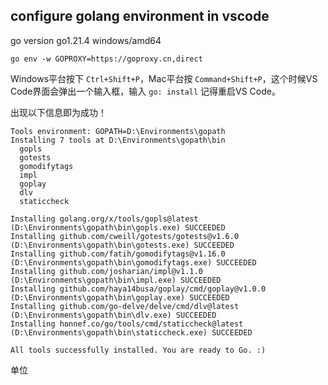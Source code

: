 ## configure golang environment in vscode

go version go1.21.4 windows/amd64

```
go env -w GOPROXY=https://goproxy.cn,direct
```

Windows平台按下 `Ctrl+Shift+P`，Mac平台按 `Command+Shift+P`，这个时候VS Code界面会弹出一个输入框，输入 `go: install` 记得重启VS Code。

出现以下信息即为成功！

```
Tools environment: GOPATH=D:\Environments\gopath
Installing 7 tools at D:\Environments\gopath\bin
  gopls
  gotests
  gomodifytags
  impl
  goplay
  dlv
  staticcheck

Installing golang.org/x/tools/gopls@latest (D:\Environments\gopath\bin\gopls.exe) SUCCEEDED
Installing github.com/cweill/gotests/gotests@v1.6.0 (D:\Environments\gopath\bin\gotests.exe) SUCCEEDED
Installing github.com/fatih/gomodifytags@v1.16.0 (D:\Environments\gopath\bin\gomodifytags.exe) SUCCEEDED
Installing github.com/josharian/impl@v1.1.0 (D:\Environments\gopath\bin\impl.exe) SUCCEEDED
Installing github.com/haya14busa/goplay/cmd/goplay@v1.0.0 (D:\Environments\gopath\bin\goplay.exe) SUCCEEDED
Installing github.com/go-delve/delve/cmd/dlv@latest (D:\Environments\gopath\bin\dlv.exe) SUCCEEDED
Installing honnef.co/go/tools/cmd/staticcheck@latest (D:\Environments\gopath\bin\staticcheck.exe) SUCCEEDED

All tools successfully installed. You are ready to Go. :)
```

单位
